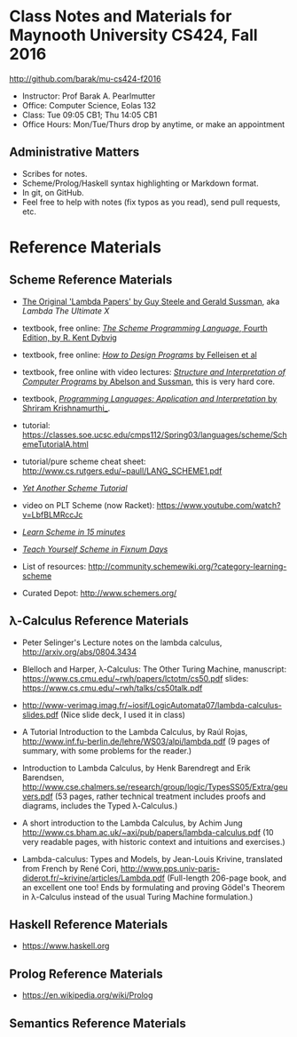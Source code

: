 Class Notes and Materials for Maynooth University CS424, Fall 2016
==================================================================

http://github.com/barak/mu-cs424-f2016

* Instructor: Prof Barak A. Pearlmutter
* Office: Computer Science, Eolas 132
* Class: Tue 09:05 CB1; Thu 14:05 CB1
* Office Hours: Mon/Tue/Thurs drop by anytime, or make an appointment

Administrative Matters
----------------------

* Scribes for notes.
* Scheme/Prolog/Haskell syntax highlighting or Markdown format.
* In git, on GitHub.
* Feel free to help with notes (fix typos as you read), send pull requests, etc.

Reference Materials
===================

Scheme Reference Materials
--------------------------

* [The Original 'Lambda Papers' by Guy Steele and Gerald Sussman](http://library.readscheme.org/page1.html),
aka _Lambda The Ultimate *X*_

* textbook, free online: [_The Scheme Programming Language_, Fourth Edition, by R. Kent Dybvig](http://www.scheme.com/tspl4/)

* textbook, free online: [_How to Design Programs_ by Felleisen et al](http://www.htdp.org/)

* textbook, free online with video lectures: [_Structure and Interpretation of Computer Programs_ by Abelson and Sussman](https://mitpress.mit.edu/sicp/), this is very hard core.

* textbook, [_Programming Languages: Application and Interpretation_ by Shriram Krishnamurthi_](http://cs.brown.edu/~sk/Publications/Books/ProgLangs/2007-04-26/).

* tutorial: https://classes.soe.ucsc.edu/cmps112/Spring03/languages/scheme/SchemeTutorialA.html

* tutorial/pure scheme cheat sheet: http://www.cs.rutgers.edu/~paull/LANG_SCHEME1.pdf

* [_Yet Another Scheme Tutorial_](http://www.shido.info/lisp/idx_scm_e.html)

* video on PLT Scheme (now Racket): https://www.youtube.com/watch?v=LbfBLMRccJc

* [_Learn Scheme in 15 minutes_](http://web-artanis.com/scheme.html)

* [_Teach Yourself Scheme in Fixnum Days_](http://ds26gte.github.io/tyscheme/)

* List of resources: http://community.schemewiki.org/?category-learning-scheme

* Curated Depot: http://www.schemers.org/

λ-Calculus Reference Materials
------------------------------

* Peter Selinger's Lecture notes on the lambda calculus, http://arxiv.org/abs/0804.3434

* Blelloch and Harper, λ-Calculus: The Other Turing Machine,
  manuscript: https://www.cs.cmu.edu/~rwh/papers/lctotm/cs50.pdf
  slides: https://www.cs.cmu.edu/~rwh/talks/cs50talk.pdf

* http://www-verimag.imag.fr/~iosif/LogicAutomata07/lambda-calculus-slides.pdf
  (Nice slide deck, I used it in class)

* A Tutorial Introduction to the Lambda Calculus, by Raúl Rojas,
  http://www.inf.fu-berlin.de/lehre/WS03/alpi/lambda.pdf (9 pages of
  summary, with some problems for the reader.)

* Introduction to Lambda Calculus, by Henk Barendregt and Erik
  Barendsen,
  http://www.cse.chalmers.se/research/group/logic/TypesSS05/Extra/geuvers.pdf
  (53 pages, rather technical treatment includes proofs and diagrams,
  includes the Typed λ-Calculus.)

* A short introduction to the Lambda Calculus, by Achim Jung
  http://www.cs.bham.ac.uk/~axj/pub/papers/lambda-calculus.pdf
  (10 very readable pages, with historic context and intuitions and
  exercises.)

* Lambda-calculus: Types and Models, by Jean-Louis Krivine, translated
  from French by René Cori,
  http://www.pps.univ-paris-diderot.fr/~krivine/articles/Lambda.pdf
  (Full-length 206-page book, and an excellent one too!  Ends by
  formulating and proving Gödel's Theorem in λ-Calculus instead of the
  usual Turing Machine formulation.)

Haskell Reference Materials
---------------------------

* https://www.haskell.org

Prolog Reference Materials
--------------------------

* https://en.wikipedia.org/wiki/Prolog

Semantics Reference Materials
-----------------------------
